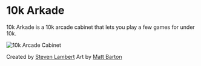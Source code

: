 10k Arkade
==========

10k Arkade is a 10k arcade cabinet that lets you play a few games for under 10k.

![10k Arcade Cabinet](http://sklambert.com/10k-arcade-cabinet/10k-arcade.png)

Created by [Steven Lambert](https://twitter.com/StevenKLambert)
Art by [Matt Barton](https://twitter.com/mattbisme)
